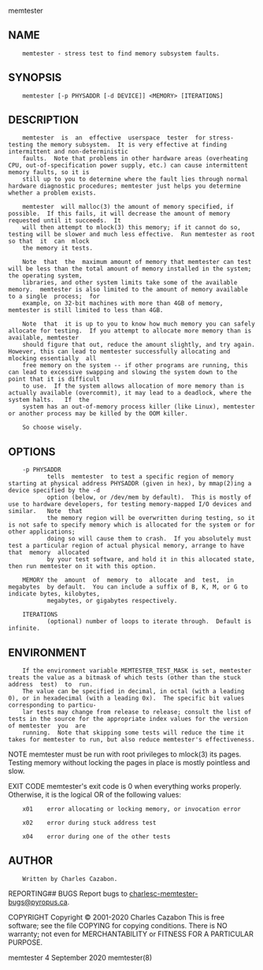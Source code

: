   memtester
 
## NAME
        memtester - stress test to find memory subsystem faults.
 
## SYNOPSIS
        memtester [-p PHYSADDR [-d DEVICE]] <MEMORY> [ITERATIONS]
 
## DESCRIPTION
        memtester  is  an  effective  userspace  tester  for stress-testing the memory subsystem.  It is very effective at finding intermittent and non-deterministic
        faults.  Note that problems in other hardware areas (overheating CPU, out-of-specification power supply, etc.) can cause intermittent memory faults, so it is
        still up to you to determine where the fault lies through normal hardware diagnostic procedures; memtester just helps you determine whether a problem exists.
 
        memtester  will malloc(3) the amount of memory specified, if possible.  If this fails, it will decrease the amount of memory requested until it succeeds.  It
        will then attempt to mlock(3) this memory; if it cannot do so, testing will be slower and much less effective.  Run memtester as root so that  it  can  mlock
        the memory it tests.
 
        Note  that  the  maximum amount of memory that memtester can test will be less than the total amount of memory installed in the system; the operating system,
        libraries, and other system limits take some of the available memory.  memtester is also limited to the amount of memory available to a single  process;  for
        example, on 32-bit machines with more than 4GB of memory, memtester is still limited to less than 4GB.
 
        Note  that  it is up to you to know how much memory you can safely allocate for testing.  If you attempt to allocate more memory than is available, memtester
        should figure that out, reduce the amount slightly, and try again.  However, this can lead to memtester successfully allocating and mlocking essentially  all
        free memory on the system -- if other programs are running, this can lead to excessive swapping and slowing the system down to the point that it is difficult
        to use.  If the system allows allocation of more memory than is actually available (overcommit), it may lead to a deadlock, where the system halts.   If  the
        system has an out-of-memory process killer (like Linux), memtester or another process may be killed by the OOM killer.
 
        So choose wisely.
 
## OPTIONS
        -p PHYSADDR
               tells  memtester  to test a specific region of memory starting at physical address PHYSADDR (given in hex), by mmap(2)ing a device specified by the -d
               option (below, or /dev/mem by default).  This is mostly of use to hardware developers, for testing memory-mapped I/O devices and similar.   Note  that
               the memory region will be overwritten during testing, so it is not safe to specify memory which is allocated for the system or for other applications;
               doing so will cause them to crash.  If you absolutely must test a particular region of actual physical memory, arrange to have that  memory  allocated
               by your test software, and hold it in this allocated state, then run memtester on it with this option.
 
        MEMORY the  amount  of  memory  to  allocate  and  test,  in  megabytes  by default.  You can include a suffix of B, K, M, or G to indicate bytes, kilobytes,
               megabytes, or gigabytes respectively.
 
        ITERATIONS
               (optional) number of loops to iterate through.  Default is infinite.
 
## ENVIRONMENT
        If the environment variable MEMTESTER_TEST_MASK is set, memtester treats the value as a bitmask of which tests (other than the stuck address  test)  to  run.
        The value can be specified in decimal, in octal (with a leading 0), or in hexadecimal (with a leading 0x).  The specific bit values corresponding to particu‐
        lar tests may change from release to release; consult the list of tests in the source for the appropriate index values for the version of memtester  you  are
        running.  Note that skipping some tests will reduce the time it takes for memtester to run, but also reduce memtester's effectiveness.
 
 NOTE
        memtester must be run with root privileges to mlock(3) its pages.  Testing memory without locking the pages in place is mostly pointless and slow.
 
 EXIT CODE
        memtester's exit code is 0 when everything works properly.  Otherwise, it is the logical OR of the following values:
 
        x01    error allocating or locking memory, or invocation error
 
        x02    error during stuck address test
 
        x04    error during one of the other tests
 
## AUTHOR
        Written by Charles Cazabon.
 
 REPORTING## BUGS
        Report bugs to <charlesc-memtester-bugs@pyropus.ca>.
 
 COPYRIGHT
        Copyright © 2001-2020 Charles Cazabon
        This is free software; see the file COPYING for copying conditions.  There is NO warranty; not even for MERCHANTABILITY or FITNESS FOR A PARTICULAR PURPOSE.
 
 memtester 4                                                                September 2020                                                               memtester(8)

